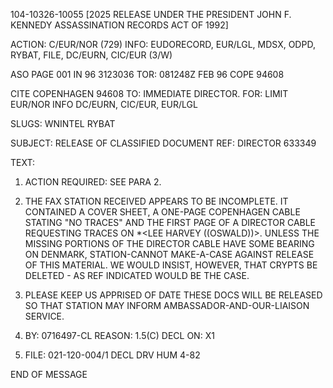 104-10326-10055
[2025 RELEASE UNDER THE PRESIDENT JOHN F. KENNEDY ASSASSINATION RECORDS ACT OF 1992]

ACTION: C/EUR/NOR (729) INFO: EUDORECORD, EUR/LGL, MDSX, ODPD, RYBAT, FILE, DC/EURN, CIC/EUR (3/W)

ASO PAGE 001 IN 96 3123036
TOR: 081248Z FEB 96
COPE 94608

CITE COPENHAGEN 94608
TO: IMMEDIATE DIRECTOR.
FOR: LIMIT EUR/NOR INFO DC/EURN, CIC/EUR, EUR/LGL

SLUGS: WNINTEL RYBAT

SUBJECT: RELEASE OF CLASSIFIED DOCUMENT
REF: DIRECTOR 633349

TEXT:

1. ACTION REQUIRED: SEE PARA 2.

2. THE FAX STATION RECEIVED APPEARS TO BE INCOMPLETE. IT CONTAINED A COVER SHEET, A ONE-PAGE COPENHAGEN CABLE STATING "NO TRACES" AND THE FIRST PAGE OF A DIRECTOR CABLE REQUESTING TRACES ON *<LEE HARVEY ((OSWALD))>. UNLESS THE MISSING PORTIONS OF THE DIRECTOR CABLE HAVE SOME BEARING ON DENMARK, STATION-CANNOT MAKE-A-CASE AGAINST RELEASE OF THIS MATERIAL. WE WOULD INSIST, HOWEVER, THAT CRYPTS BE DELETED - AS REF INDICATED WOULD BE THE CASE.

3. PLEASE KEEP US APPRISED OF DATE THESE DOCS WILL BE RELEASED SO THAT STATION MAY INFORM AMBASSADOR-AND-OUR-LIAISON SERVICE.

4. BY: 0716497-CL REASON: 1.5(C) DECL ON: X1

4. FILE: 021-120-004/1 DECL DRV HUM 4-82

END OF MESSAGE
